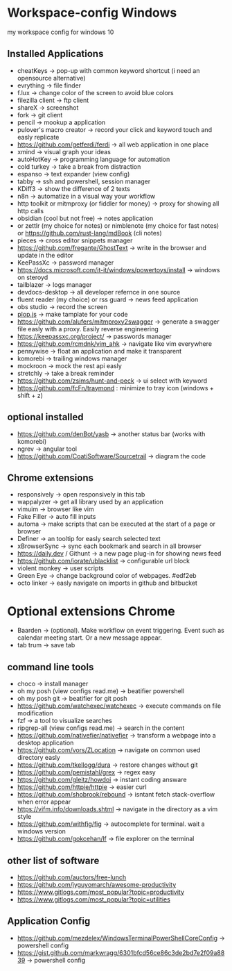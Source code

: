 # Workspace-config Windows
my workspace config for windows 10


## Installed Applications
- cheatKeys -> pop-up with common keyword shortcut (i need an opensource alternative)
- evrything -> file finder
- f.lux -> change color of the screen to avoid blue colors
- filezilla client -> ftp client
- shareX -> screenshot
- fork -> git client
- pencil -> mookup a application
- pulover's macro creator -> record your click and keyword touch and easly replicate
- https://github.com/getferdi/ferdi -> all web application in one place
- xmind -> visual graph your ideas
- autoHotKey -> programming language for automation
- cold turkey -> take a break from distraction
- espanso -> text expander (view config)
- tabby -> ssh and powershell, session manager
- KDiff3 -> show the difference of 2 texts
- n8n -> automatize in a visual way your workflow
- http toolkit or mitmproxy (or fiddler for money) -> proxy for showing all http calls
-  obsidian (cool but not free) -> notes application
-  or zettlr (my choice for notes) or nimblenote (my choice for fast notes) or https://github.com/rust-lang/mdBook (cli notes)
- pieces -> cross editor snippets manager 
- https://github.com/fregante/GhostText -> write in the browser and update in the editor
- KeePassXc -> password manager 
- https://docs.microsoft.com/it-it/windows/powertoys/install -> windows on steroyd
- tailblazer -> logs manager
- devdocs-desktop -> all developer refernce in one source 
- fluent reader (my choice) or rss guard -> news feed application
- obs studio -> record the screen
- [plop.js](https://github.com/plopjs/plop) -> make tamplate for your code
- https://github.com/alufers/mitmproxy2swagger -> generate a swagger file easly with a proxy. Easily reverse engineering
- https://keepassxc.org/project/ -> passwords manager
- https://github.com/rcmdnk/vim_ahk -> navigate like vim everywhere
- pennywise -> float an application and make it transparent
- komorebi -> trailing windows manager
- mockroon -> mock the rest api easly
- stretchly -> take a break reminder
- https://github.com/zsims/hunt-and-peck -> ui select with keyword
- https://github.com/fcFn/traymond : minimize to tray icon (windows + shift + z)

## optional installed
- https://github.com/denBot/yasb -> another status bar (works with komorebi)
- ngrev -> angular tool
- https://github.com/CoatiSoftware/Sourcetrail -> diagram the code

## Chrome extensions
- responsively -> open responsively in this tab
- wappalyzer -> get all library used by an application
- vimuim -> browser like vim
- Fake Filler -> auto fill inputs
- automa -> make scripts that can be executed at the start of a page or browser
- Definer -> an tooltip for easly search selected text
- xBrowserSync -> sync each bookmark and search in all browser
- https://daily.dev / Githunt -> a new page plug-in for showing news feed
- https://github.com/iorate/ublacklist -> configurable url block
- violent monkey -> user scripts
- Green Eye -> change background color of webpages. #edf2eb 
- octo linker -> easly navigate on imports in github and bitbucket

# Optional extensions Chrome
- Baarden -> (optional). Make workflow on event triggering. Event such as calendar meeting start. Or a new message appear.
- tab trum -> save tab

## command line tools
- choco -> install manager
- oh my posh (view configs read.me) -> beatifier powershell
- oh my posh git -> beatifier for git posh
- https://github.com/watchexec/watchexec -> execute commands on file modification
- fzf -> a tool to visualize searches
- ripgrep-all (view configs read.me) -> search in the content
- https://github.com/nativefier/nativefier -> transform a webpage into a desktop application
- https://github.com/vors/ZLocation -> navigate on common used directory easly
- https://github.com/tkellogg/dura -> restore changes without git
- https://github.com/pemistahl/grex -> regex easy
- https://github.com/gleitz/howdoi -> instant coding answare
- https://github.com/httpie/httpie -> easier curl
- https://github.com/shobrook/rebound -> isntant fetch stack-overflow when error appear
- https://vifm.info/downloads.shtml -> navigate in the directory as a vim style
- https://github.com/withfig/fig -> autocomplete for terminal. wait a windows version
- https://github.com/gokcehan/lf -> file explorer on the terminal


## other list of software
- https://github.com/auctors/free-lunch
- https://github.com/jyguyomarch/awesome-productivity
- https://www.gitlogs.com/most_popular?topic=productivity
- https://www.gitlogs.com/most_popular?topic=utilities


## Application Config
- https://github.com/mezdelex/WindowsTerminalPowerShellCoreConfig -> powershell config
- https://gist.github.com/markwragg/6301bfcd56ce86c3de2bd7e2f09a8839    -> powershell config

